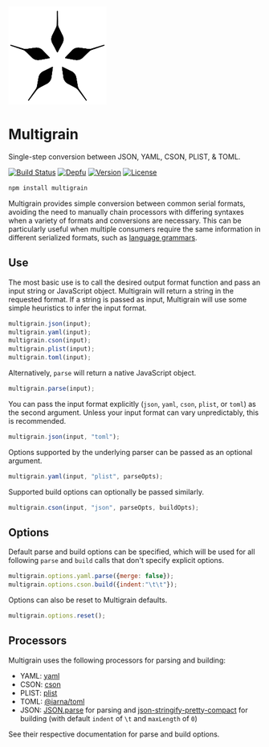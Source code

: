 <img alt="Multigrain logo" src="img/logo.png" width="195px" height = "195px" />

# Multigrain
Single-step conversion between JSON, YAML, CSON, PLIST, & TOML.

[![Build Status](https://img.shields.io/travis/agorischek/multigrain.svg?style=flat-square)](https://travis-ci.org/agorischek/multigrain)
[![Depfu](https://img.shields.io/depfu/agorischek/multigrain.svg?style=flat-square)](https://depfu.com/repos/agorischek/multigrain)
[![Version](https://img.shields.io/npm/v/multigrain.svg?style=flat-square)](https://www.npmjs.com/package/multigrain)
[![License](https://img.shields.io/github/license/agorischek/multigrain.svg?style=flat-square)](https://github.com/agorischek/multigrain/blob/master/LICENSE)

```sh
npm install multigrain
```

Multigrain provides simple conversion between common serial formats, avoiding the need to manually chain processors with differing syntaxes when a variety of formats and conversions are necessary. This can be particularly useful when multiple consumers require the same information in different serialized formats, such as [language grammars]().

## Use

The most basic use is to call the desired output format function and pass an input string or JavaScript object. Multigrain will return a string in the requested format. If a string is passed as input, Multigrain will use some simple heuristics to infer the input format.

```js
multigrain.json(input);
multigrain.yaml(input);
multigrain.cson(input);
multigrain.plist(input);
multigrain.toml(input);
```

Alternatively, `parse` will return a native JavaScript object.

```js
multigrain.parse(input);
```

You can pass the input format explicitly (`json`, `yaml`, `cson`, `plist`, or `toml`) as the second argument. Unless your input format can vary unpredictably, this is recommended.

```js
multigrain.json(input, "toml");
```

Options supported by the underlying parser can be passed as an optional argument.

```js
multigrain.yaml(input, "plist", parseOpts);
```

Supported build options can optionally be passed similarly.

```js
multigrain.cson(input, "json", parseOpts, buildOpts);
```

## Options
Default parse and build options can be specified, which will be used for all following `parse` and `build` calls that don't specify explicit options.

```js
multigrain.options.yaml.parse({merge: false});
multigrain.options.cson.build({indent:"\t\t"});
```
Options can also be reset to Multigrain defaults.
```js
multigrain.options.reset();
```

## Processors

Multigrain uses the following processors for parsing and building:

- YAML: [yaml](https://www.npmjs.com/package/yaml)
- CSON: [cson](https://www.npmjs.com/package/cson)
- PLIST: [plist](https://www.npmjs.com/package/plist)
- TOML: [@iarna/toml](https://www.npmjs.com/package/@iarna/toml)
- JSON: [JSON.parse](https://developer.mozilla.org/en-US/docs/Web/JavaScript/Reference/Global_Objects/JSON/parse) for parsing and [json-stringify-pretty-compact](https://www.npmjs.com/package/json-stringify-pretty-compact) for building (with default `indent` of `\t` and `maxLength` of `0`)

See their respective documentation for parse and build options.
